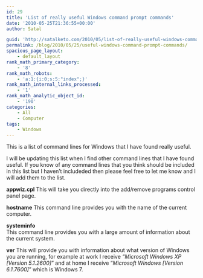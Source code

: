 ```yaml
---
id: 29
title: 'List of really useful Windows command prompt commands'
date: '2010-05-25T21:36:55+00:00'
author: Satal

guid: 'http://satalketo.com/2010/05/list-of-really-useful-windows-command-prompt-commands/'
permalink: /blog/2010/05/25/useful-windows-command-prompt-commands/
spacious_page_layout:
    - default_layout
rank_math_primary_category:
    - '8'
rank_math_robots:
    - 'a:1:{i:0;s:5:"index";}'
rank_math_internal_links_processed:
    - '1'
rank_math_analytic_object_id:
    - '190'
categories:
    - All
    - Computer
tags:
    - Windows
---
```


This is a list of command lines for Windows that I have found really useful.

I will be updating this list when I find other command lines that I have found useful. If you know of any command lines that you think should be included in this list but I haven’t includeded then please feel free to let me know and I will add them to the list.

**appwiz.cpl** This will take you directly into the add/remove programs control panel page.

**hostname** This command line provides you with the name of the current computer.

**systeminfo**  
This command line provides you with a large amount of information about the current system.

**ver** This will provide you with information about what version of Windows you are running, for example at work I receive *“Microsoft Windows XP \[Version 5.1.2600\]*” and at home I receive “*Microsoft Windows \[Version 6.1.7600\]*” which is Windows 7.